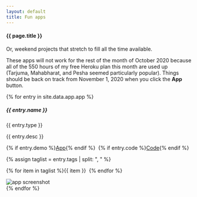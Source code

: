 ```yaml
---
layout: default
title: Fun apps
---
```

#### {{ page.title }}

<p>Or, weekend projects that stretch to fill all the time available.</p>
<p class="small">These apps will not work for the rest of the month of October 2020 because all of the 550 hours of my free Heroku plan this month are used up (Tarjuma, Mahabharat, and Pesha seemed particularly popular). Things should be back on track from November 1, 2020 when you click the <b>App</b> button.</p>

{% for entry in site.data.app.app %}
<div class="container mt-3">
  <div class="card bg-light text-dark p-3">
    <div class="card-body hoveff">
	  <div class="row">
      <div class="col-sm-8">
      <h5>{{ entry.name }} </h5>
      <p class="lead">{{ entry.type }}</p>
	  <p>{{ entry.desc }}</p>
	  <p class="mt-2">{% if entry.demo %}<a href="{{ entry.demo }}" class="btn btn-success" target="_blank" rel="noopener noreferrer">App</a>{% endif %}&nbsp;&nbsp;{% if entry.code %}<a href="{{ entry.code }}" class="btn btn-success" target="_blank" rel="noopener noreferrer">Code</a>{% endif %}</p>
	  {% assign taglist = entry.tags | split: ", " %}	  
	  <p>{% for item in taglist %}<span class="badge badge-secondary">{{ item }}</span>&nbsp;&nbsp;{% endfor %}</p>
	  </div><!-- col-sm-8 -->
	  <div class="col-sm-4">
	  <img src="{{ entry.picture }}" alt="app screenshot" class="mr-3 mt-3 rounded img-fluid img-thumbnail">
	  </div><!-- col-sm-4 -->
      </div><!-- row -->
    </div><!-- card-body  -->	
  </div><!-- card -->
</div><!-- container mt-3 -->
{% endfor %}



